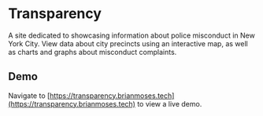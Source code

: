 # Transparency

A site dedicated to showcasing information about police misconduct in New York City. View data about city precincts using an interactive map, as well as charts and graphs about misconduct complaints.

## Demo

Navigate to [https://transparency.brianmoses.tech](https://transparency.brianmoses.tech) to view a live demo.
